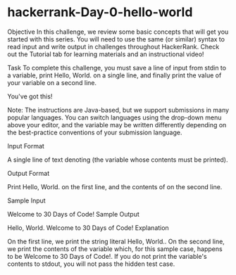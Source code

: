 # hackerrank-Day-0-hello-world
Objective
In this challenge, we review some basic concepts that will get you started with this series. 
You will need to use the same (or similar) syntax to read input and write output in challenges throughout HackerRank. 
Check out the Tutorial tab for learning materials and an instructional video!

Task
To complete this challenge, you must save a line of input from stdin to a variable, print Hello, World. on a single line, 
and finally print the value of your variable on a second line.

You've got this!

Note: The instructions are Java-based, but we support submissions in many popular languages. 
You can switch languages using the drop-down menu above your editor, 
and the  variable may be written differently depending on the best-practice conventions of your submission language.

Input Format

A single line of text denoting  (the variable whose contents must be printed).

Output Format

Print Hello, World. on the first line, and the contents of  on the second line.

Sample Input

Welcome to 30 Days of Code!
Sample Output

Hello, World. 
Welcome to 30 Days of Code!
Explanation

On the first line, we print the string literal Hello, World.. 
On the second line, we print the contents of the  variable which, for this sample case, happens to be Welcome to 30 Days of Code!. 
If you do not print the variable's contents to stdout, you will not pass the hidden test case.
